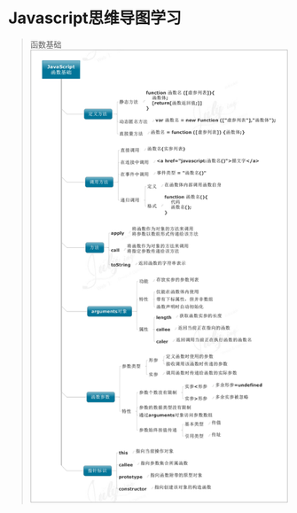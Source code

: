 # Javascript思维导图学习 
>函数基础   
![函数基础](https://github.com/Mr-LiXianSheng/Javascript/blob/master/images/%E5%87%BD%E6%95%B0%E5%9F%BA%E7%A1%80.gif "函数基础")  
